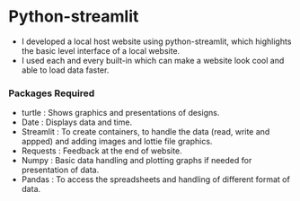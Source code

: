 # Python-streamlit
- I developed a local host website using python-streamlit, which highlights the basic level interface of a local website. 
- I used each and every built-in which can make a website look cool and able to load data faster.

### Packages Required
- turtle      : Shows graphics and presentations of designs.
- Date        : Displays data and time.
- Streamlit   : To create containers, to handle the data (read, write and appped) and adding images and lottie file graphics.
- Requests    : Feedback at the end of website.
- Numpy       : Basic data handling and plotting graphs if needed for presentation of data.
- Pandas      : To access the spreadsheets and handling of different format of data.
